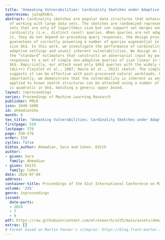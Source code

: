 ```yaml
---
title: 'Unmasking Vulnerabilities: Cardinality Sketches under Adaptive Inputs'
openreview: jaJxpKkBcL
abstract: Cardinality sketches are popular data structures that enhance the efficiency
  of working with large data sets. The sketches are randomized representations of
  sets that are only of logarithmic size but can support set merges and approximate
  cardinality (i.e., distinct count) queries. When queries are not adaptive, that
  is, they do not depend on preceding query responses, the design provides strong
  guarantees of correctly answering a number of queries exponential in the sketch
  size $k$. In this work, we investigate the performance of cardinality sketches in
  adaptive settings and unveil inherent vulnerabilities. We design an attack against
  the “standard” estimators that constructs an adversarial input by post-processing
  responses to a set of simple non-adaptive queries of size linear in the sketch size
  $k$. Empirically, our attack used only $4k$ queries with the widely used HyperLogLog
  (HLL++) Flajolet et al., 2007; Heule et al., 2013) sketch. The simple attack technique
  suggests it can be effective with post-processed natural workloads. Finally and
  importantly, we demonstrate that the vulnerability is inherent as any estimator
  applied to known sketch structures can be attacked using a number of queries that
  is quadratic in $k$, matching a generic upper bound.
layout: inproceedings
series: Proceedings of Machine Learning Research
publisher: PMLR
issn: 2640-3498
id: ahmadian24a
month: 0
tex_title: 'Unmasking Vulnerabilities: Cardinality Sketches under Adaptive Inputs'
firstpage: 550
lastpage: 576
page: 550-576
order: 550
cycles: false
bibtex_author: Ahmadian, Sara and Cohen, Edith
author:
- given: Sara
  family: Ahmadian
- given: Edith
  family: Cohen
date: 2024-07-08
address:
container-title: Proceedings of the 41st International Conference on Machine Learning
volume: '235'
genre: inproceedings
issued:
  date-parts:
  - 2024
  - 7
  - 8
pdf: https://raw.githubusercontent.com/mlresearch/v235/main/assets/ahmadian24a/ahmadian24a.pdf
extras: []
# Format based on Martin Fenner's citeproc: https://blog.front-matter.io/posts/citeproc-yaml-for-bibliographies/
---
```

